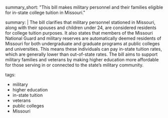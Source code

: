summary_short: "This bill makes military personnel and their families eligible for in-state college tuition in Missouri."

summary: |
  The bill clarifies that military personnel stationed in Missouri, along with their spouses and children under 24, are considered residents for college tuition purposes. It also states that members of the Missouri National Guard and military reserves are automatically deemed residents of Missouri for both undergraduate and graduate programs at public colleges and universities. This means these individuals can pay in-state tuition rates, which are generally lower than out-of-state rates. The bill aims to support military families and veterans by making higher education more affordable for those serving in or connected to the state’s military community.

tags:
  - military
  - higher education
  - in-state tuition
  - veterans
  - public colleges
  - Missouri
